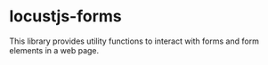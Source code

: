 # locustjs-forms
This library provides utility functions to interact with forms and form elements in a web page.
